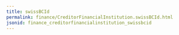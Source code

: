 ```yaml
---
title: swissBCId
permalink: finance/CreditorFinancialInstitution.swissBCId.html
jsonid: finance_creditorfinancialinstitution_swissbcid
---
```


